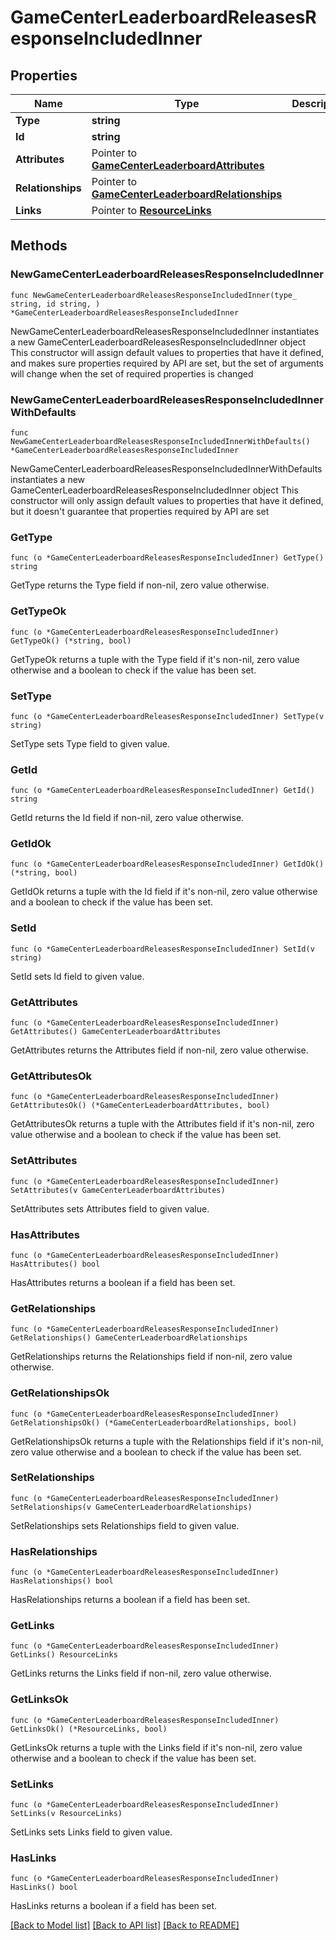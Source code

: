 # GameCenterLeaderboardReleasesResponseIncludedInner

## Properties

Name | Type | Description | Notes
------------ | ------------- | ------------- | -------------
**Type** | **string** |  | 
**Id** | **string** |  | 
**Attributes** | Pointer to [**GameCenterLeaderboardAttributes**](GameCenterLeaderboardAttributes.md) |  | [optional] 
**Relationships** | Pointer to [**GameCenterLeaderboardRelationships**](GameCenterLeaderboardRelationships.md) |  | [optional] 
**Links** | Pointer to [**ResourceLinks**](ResourceLinks.md) |  | [optional] 

## Methods

### NewGameCenterLeaderboardReleasesResponseIncludedInner

`func NewGameCenterLeaderboardReleasesResponseIncludedInner(type_ string, id string, ) *GameCenterLeaderboardReleasesResponseIncludedInner`

NewGameCenterLeaderboardReleasesResponseIncludedInner instantiates a new GameCenterLeaderboardReleasesResponseIncludedInner object
This constructor will assign default values to properties that have it defined,
and makes sure properties required by API are set, but the set of arguments
will change when the set of required properties is changed

### NewGameCenterLeaderboardReleasesResponseIncludedInnerWithDefaults

`func NewGameCenterLeaderboardReleasesResponseIncludedInnerWithDefaults() *GameCenterLeaderboardReleasesResponseIncludedInner`

NewGameCenterLeaderboardReleasesResponseIncludedInnerWithDefaults instantiates a new GameCenterLeaderboardReleasesResponseIncludedInner object
This constructor will only assign default values to properties that have it defined,
but it doesn't guarantee that properties required by API are set

### GetType

`func (o *GameCenterLeaderboardReleasesResponseIncludedInner) GetType() string`

GetType returns the Type field if non-nil, zero value otherwise.

### GetTypeOk

`func (o *GameCenterLeaderboardReleasesResponseIncludedInner) GetTypeOk() (*string, bool)`

GetTypeOk returns a tuple with the Type field if it's non-nil, zero value otherwise
and a boolean to check if the value has been set.

### SetType

`func (o *GameCenterLeaderboardReleasesResponseIncludedInner) SetType(v string)`

SetType sets Type field to given value.


### GetId

`func (o *GameCenterLeaderboardReleasesResponseIncludedInner) GetId() string`

GetId returns the Id field if non-nil, zero value otherwise.

### GetIdOk

`func (o *GameCenterLeaderboardReleasesResponseIncludedInner) GetIdOk() (*string, bool)`

GetIdOk returns a tuple with the Id field if it's non-nil, zero value otherwise
and a boolean to check if the value has been set.

### SetId

`func (o *GameCenterLeaderboardReleasesResponseIncludedInner) SetId(v string)`

SetId sets Id field to given value.


### GetAttributes

`func (o *GameCenterLeaderboardReleasesResponseIncludedInner) GetAttributes() GameCenterLeaderboardAttributes`

GetAttributes returns the Attributes field if non-nil, zero value otherwise.

### GetAttributesOk

`func (o *GameCenterLeaderboardReleasesResponseIncludedInner) GetAttributesOk() (*GameCenterLeaderboardAttributes, bool)`

GetAttributesOk returns a tuple with the Attributes field if it's non-nil, zero value otherwise
and a boolean to check if the value has been set.

### SetAttributes

`func (o *GameCenterLeaderboardReleasesResponseIncludedInner) SetAttributes(v GameCenterLeaderboardAttributes)`

SetAttributes sets Attributes field to given value.

### HasAttributes

`func (o *GameCenterLeaderboardReleasesResponseIncludedInner) HasAttributes() bool`

HasAttributes returns a boolean if a field has been set.

### GetRelationships

`func (o *GameCenterLeaderboardReleasesResponseIncludedInner) GetRelationships() GameCenterLeaderboardRelationships`

GetRelationships returns the Relationships field if non-nil, zero value otherwise.

### GetRelationshipsOk

`func (o *GameCenterLeaderboardReleasesResponseIncludedInner) GetRelationshipsOk() (*GameCenterLeaderboardRelationships, bool)`

GetRelationshipsOk returns a tuple with the Relationships field if it's non-nil, zero value otherwise
and a boolean to check if the value has been set.

### SetRelationships

`func (o *GameCenterLeaderboardReleasesResponseIncludedInner) SetRelationships(v GameCenterLeaderboardRelationships)`

SetRelationships sets Relationships field to given value.

### HasRelationships

`func (o *GameCenterLeaderboardReleasesResponseIncludedInner) HasRelationships() bool`

HasRelationships returns a boolean if a field has been set.

### GetLinks

`func (o *GameCenterLeaderboardReleasesResponseIncludedInner) GetLinks() ResourceLinks`

GetLinks returns the Links field if non-nil, zero value otherwise.

### GetLinksOk

`func (o *GameCenterLeaderboardReleasesResponseIncludedInner) GetLinksOk() (*ResourceLinks, bool)`

GetLinksOk returns a tuple with the Links field if it's non-nil, zero value otherwise
and a boolean to check if the value has been set.

### SetLinks

`func (o *GameCenterLeaderboardReleasesResponseIncludedInner) SetLinks(v ResourceLinks)`

SetLinks sets Links field to given value.

### HasLinks

`func (o *GameCenterLeaderboardReleasesResponseIncludedInner) HasLinks() bool`

HasLinks returns a boolean if a field has been set.


[[Back to Model list]](../README.md#documentation-for-models) [[Back to API list]](../README.md#documentation-for-api-endpoints) [[Back to README]](../README.md)



